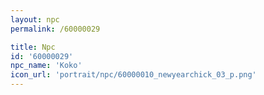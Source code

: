 ```yaml
---
layout: npc
permalink: /60000029

title: Npc
id: '60000029'
npc_name: 'Koko'
icon_url: 'portrait/npc/60000010_newyearchick_03_p.png'
---
```

